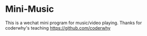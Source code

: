 # Mini-Music
This is a wechat mini program for music/video playing. Thanks for coderwhy's teaching https://github.com/coderwhy
